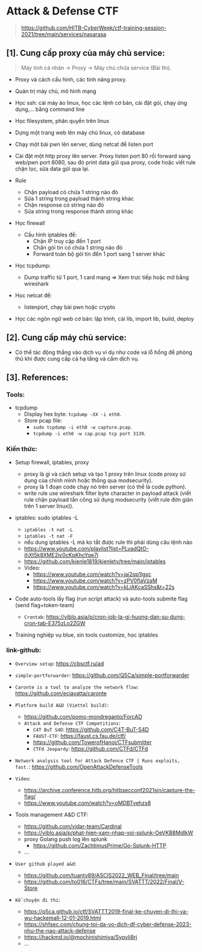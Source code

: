 # Attack & Defense CTF

> https://github.com/HITB-CyberWeek/ctf-training-session-2021/tree/main/services/nasarasa

## [1]. Cung cấp proxy của máy chủ service:

> Máy tính cá nhân -> Proxy -> Máy chủ chứa service (Bài thi).

- Proxy và cách cấu hình, các tính năng proxy.
- Quản trị máy chủ, mô hình mạng
- Học ssh: cài máy ảo linux, học các lệnh cơ bản, cài đặt gói, chạy ứng dụng,... bằng command line
- Học filesystem, phân quyền trên linux
- Dựng một trang web lên máy chủ linux, có database
- Chạy một bài pwn lên server, dùng netcat để listen port
- Cài đặt một http proxy lên server. Proxy listen port 80 rồi forward sang web/pwn port 8080, sau đó print data gửi qua proxy, code hoặc viết rule chặn lọc, sửa data gửi qua lại.
- Rule

  - Chặn payload có chứa 1 string nào đó
  - Sửa 1 string trong payload thành string khác
  - Chặn response có string nào đó
  - Sửa string trong response thành string khác

- Học firewall
  - Cấu hình iptables để:
    - Chặn IP truy cập đến 1 port
    - Chặn gói tin có chứa 1 string nào đó
    - Forward toàn bộ gói tin đến 1 port sang 1 server khác
- Học tcpdump:
  - Dump traffic từ 1 port, 1 card mạng => Xem trực tiếp hoặc mở bằng wireshark
- Học netcat để:
  - listenport, chạy bài pwn hoặc crypto
- Học các ngôn ngữ web cơ bản: lập trình, cài lib, import lib, build, deploy

## [2]. Cung cấp máy chủ service:

- Có thể tác động thẳng vào dịch vụ ví dụ như code vá lỗ hổng để phòng thủ khi được cung cấp cả hạ tầng và cầm dịch vụ.

## [3]. References:

### Tools:

- tcpdump
  - Display hex byte: `tcpdump -XX -i eth0`.
  - Store pcap file:
    - `sudo tcpdump -i eth0 -w capture.pcap`.
    - `tcpdump -i eth0 -w cap.pcap tcp port 3139`.

### Kiến thức:

- Setup firewall, iptables, proxy

  - proxy là gì và cách setup và tạo 1 proxy trên linux (code proxy sử dụng của chính mình hoặc thông qua modsecurity).
  - proxy là 1 đoạn code chạy nó trên server (có thể là code python).
  - write rule use wireshark filter byte character in payload attack (viết rule chặn payload tấn công sử dụng modsecurity (viết rule đơn giản trên 1 server linux)).

- iptables: sudo iptables -L
  - `iptables -t nat -L`
  - `iptables -t nat -F`
  - nếu dung iptables -L mà ko tắt được rule thì phải dùng câu lệnh nào
  - https://www.youtube.com/playlist?list=PLvadQtO-ihXt5k8XME2iv0cKpKhcYqe7i
  - https://github.com/kienle1819/kienletv/tree/main/iptables
  - Video:
    - https://www.youtube.com/watch?v=jai2qp1lgxc
    - https://www.youtube.com/watch?v=zPV0flaVzaM
    - https://www.youtube.com/watch?v=kLiAKcaSShs&t=22s

- Code auto-tools lấy flag (run script attack) và auto-tools submite flag (send flag+token-team)
  - `Crontab`: https://viblo.asia/p/cron-job-la-gi-huong-dan-su-dung-cron-tab-E375zLo2ZGW
- Training nghiệp vụ blue, xin tools customize, học iptables

### link-github:

- `Overview setup`: https://cbsctf.ru/ad
- `simple-portforwarder`: https://github.com/Q5Ca/simple-portforwarder
- `Caronte is a tool to analyze the network flow`: https://github.com/eciavatta/caronte
- `Platform build A&D (Viettel build)`:
  - https://github.com/pomo-mondreganto/ForcAD
  - `Attack and Defense CTF Competitions`:
    - `C4T BuT S4D`: https://github.com/C4T-BuT-S4D
    - `FAUST-CTF`: https://faust.cs.fau.de/ctf/
    - https://github.com/TowerofHanoi/CTFsubmitter
    - `CTFd Jeopardy`: https://github.com/CTFd/CTFd
- `Network analysis tool for Attack Defence CTF | Runs exploits, fast.`: https://github.com/OpenAttackDefenseTools

- `Video`:

  - https://archive.conference.hitb.org/hitbsecconf2021sin/capture-the-flag/
  - https://www.youtube.com/watch?v=oMDBTvehzs8

- Tools management A&D CTF:

  - https://github.com/vidar-team/Cardinal
  - https://viblo.asia/p/phat-hien-xam-nhap-voi-splunk-OeVKB8MdlkW
  - proxy Golang push log lên splunk
    - https://github.com/ZachtimusPrime/Go-Splunk-HTTP
  - ...

- `User github played a&d`:

  - https://github.com/tuantv89/ASCIS2022_WEB_Final/tree/main
  - https://github.com/to016/CTFs/tree/main/SVATTT/2022/Final/V-Store

- `Kể chuyện đi thi`:
  - https://q5ca.github.io/ctf/SVATTT2019-final-ke-chuyen-di-thi-va-wu-hackemall-12-01-2019.html
  - https://shfsec.com/chung-toi-da-vo-dich-df-cyber-defense-2023-nhu-the-nao-attack-defense
  - https://hackmd.io/@mochinishimiya/Sypvli8rj
  - ...
